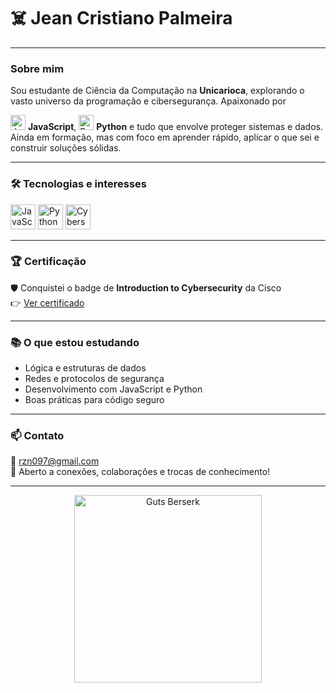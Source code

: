 # ☠️ Jean Cristiano Palmeira

---

### Sobre mim

Sou estudante de Ciência da Computação na **Unicarioca**, explorando o vasto universo da programação e cibersegurança. Apaixonado por  
<p>
  <img src="https://cdn.jsdelivr.net/gh/devicons/devicon/icons/javascript/javascript-original.svg" width="24" alt="JavaScript" /> <strong>JavaScript</strong>,  
  <img src="https://cdn.jsdelivr.net/gh/devicons/devicon/icons/python/python-original.svg" width="24" alt="Python" /> <strong>Python</strong>  
e tudo que envolve proteger sistemas e dados. Ainda em formação, mas com foco em aprender rápido, aplicar o que sei e construir soluções sólidas.

---

### 🛠️ Tecnologias e interesses

<p>
  <img src="https://cdn.jsdelivr.net/gh/devicons/devicon/icons/javascript/javascript-original.svg" width="40" alt="JavaScript" />
  <img src="https://cdn.jsdelivr.net/gh/devicons/devicon/icons/python/python-original.svg" width="40" alt="Python" />
  <img src="https://img.icons8.com/ios-filled/50/000000/shield.png" width="40" alt="Cybersecurity" />
</p>

---

### 🏆 Certificação

🛡️ Conquistei o badge de **Introduction to Cybersecurity** da Cisco  
👉 [Ver certificado](https://www.credly.com/badges/42b26209-84ea-4ec7-9b15-28f9fbc92335)

---

### 📚 O que estou estudando

- Lógica e estruturas de dados  
- Redes e protocolos de segurança  
- Desenvolvimento com JavaScript e Python  
- Boas práticas para código seguro

---

### 📫 Contato

📧 rzn097@gmail.com  
💬 Aberto a conexões, colaborações e trocas de conhecimento!

---

<p align="center">
  <img src="https://media.giphy.com/media/1q7WYVgFth8xDqYFfN/giphy.gif" alt="Guts Berserk" width="300" />
</p>
